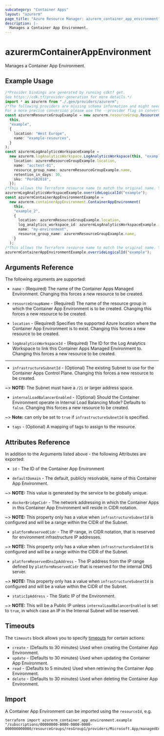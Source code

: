 ```yaml
---
subcategory: "Container Apps"
layout: "azurerm"
page_title: "Azure Resource Manager: azurerm_container_app_environment"
description: |-
  Manages a Container App Environment.
---
```


# azurermContainerAppEnvironment

Manages a Container App Environment.

## Example Usage

```typescript
/*Provider bindings are generated by running cdktf get.
See https://cdk.tf/provider-generation for more details.*/
import * as azurerm from "./.gen/providers/azurerm";
/*The following providers are missing schema information and might need manual adjustments to synthesize correctly: azurerm.
For a more precise conversion please use the --provider flag in convert.*/
const azurermResourceGroupExample = new azurerm.resourceGroup.ResourceGroup(
  this,
  "example",
  {
    location: "West Europe",
    name: "example-resources",
  }
);
const azurermLogAnalyticsWorkspaceExample =
  new azurerm.logAnalyticsWorkspace.LogAnalyticsWorkspace(this, "example_1", {
    location: azurermResourceGroupExample.location,
    name: "acctest-01",
    resource_group_name: azurermResourceGroupExample.name,
    retention_in_days: 30,
    sku: "PerGB2018",
  });
/*This allows the Terraform resource name to match the original name. You can remove the call if you don't need them to match.*/
azurermLogAnalyticsWorkspaceExample.overrideLogicalId("example");
const azurermContainerAppEnvironmentExample =
  new azurerm.containerAppEnvironment.ContainerAppEnvironment(
    this,
    "example_2",
    {
      location: azurermResourceGroupExample.location,
      log_analytics_workspace_id: azurermLogAnalyticsWorkspaceExample.id,
      name: "my-environment",
      resource_group_name: azurermResourceGroupExample.name,
    }
  );
/*This allows the Terraform resource name to match the original name. You can remove the call if you don't need them to match.*/
azurermContainerAppEnvironmentExample.overrideLogicalId("example");

```

## Arguments Reference

The following arguments are supported:

*   `name` - (Required) The name of the Container Apps Managed Environment. Changing this forces a new resource to be created.

*   `resourceGroupName` - (Required) The name of the resource group in which the Container App Environment is to be created. Changing this forces a new resource to be created.

*   `location` - (Required) Specifies the supported Azure location where the Container App Environment is to exist. Changing this forces a new resource to be created.

*   `logAnalyticsWorkspaceId` - (Required) The ID for the Log Analytics Workspace to link this Container Apps Managed Environment to. Changing this forces a new resource to be created.

***

* `infrastructureSubnetId` - (Optional) The existing Subnet to use for the Container Apps Control Plane. Changing this forces a new resource to be created.

\~> **NOTE:** The Subnet must have a `/21` or larger address space.

* `internalLoadBalancerEnabled` - (Optional) Should the Container Environment operate in Internal Load Balancing Mode? Defaults to `false`. Changing this forces a new resource to be created.

\~> **Note:** can only be set to `true` if `infrastructureSubnetId` is specified.

* `tags` - (Optional) A mapping of tags to assign to the resource.

## Attributes Reference

In addition to the Arguments listed above - the following Attributes are exported:

*   `id` - The ID of the Container App Environment

*   `defaultDomain` - The default, publicly resolvable, name of this Container App Environment.

\~> **NOTE:** This value is generated by the service to be globally unique.

* `dockerBridgeCidr` - The network addressing in which the Container Apps in this Container App Environment will reside in CIDR notation.

\~> **NOTE:** This property only has a value when `infrastructureSubnetId` is configured and will be a range within the CIDR of the Subnet.

* `platformReservedCidr` - The IP range, in CIDR notation, that is reserved for environment infrastructure IP addresses.

\~> **NOTE:** This property only has a value when `infrastructureSubnetId` is configured and will be a range within the CIDR of the Subnet.

* `platformReservedDnsIpAddress` - The IP address from the IP range defined by `platformReservedCidr` that is reserved for the internal DNS server.

\~> **NOTE:** This property only has a value when `infrastructureSubnetId` is configured and will be a value within the CIDR of the Subnet.

* `staticIpAddress` - The Static IP of the Environment.

\~> **NOTE:** This will be a Public IP unless `internalLoadBalancerEnabled` is set to `true`, in which case an IP in the Internal Subnet will be reserved.

## Timeouts

The `timeouts` block allows you to specify [timeouts](https://www.terraform.io/docs/configuration/resources.html#timeouts) for certain actions:

* `create` - (Defaults to 30 minutes) Used when creating the Container App Environment.
* `update` - (Defaults to 30 minutes) Used when updating the Container App Environment.
* `read` - (Defaults to 5 minutes) Used when retrieving the Container App Environment.
* `delete` - (Defaults to 30 minutes) Used when deleting the Container App Environment.

## Import

A Container App Environment can be imported using the `resourceId`, e.g.

```console
terraform import azurerm_container_app_environment.example "/subscriptions/00000000-0000-0000-0000-000000000000/resourceGroups/resGroup1/providers/Microsoft.App/managedEnvironments/myEnvironment"
```
